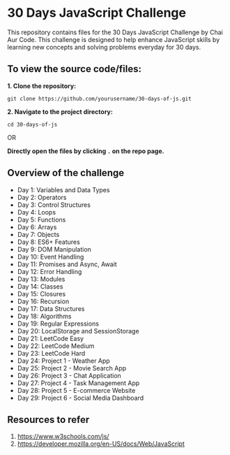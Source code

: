# 30 Days JavaScript Challenge
This repository contains files for the 30 Days JavaScript Challenge by Chai Aur Code. This challenge is designed to help enhance JavaScript skills by learning new concepts and solving problems everyday for 30 days.

## To view the source code/files:
**1. Clone the repository:**
```
git clone https://github.com/yourusername/30-days-of-js.git
```
**2. Navigate to the project directory:**
```
cd 30-days-of-js
```

OR

**Directly open the files by clicking ```.``` on the repo page.**

## Overview of the challenge 
+ Day 1: Variables and Data Types
+ Day 2: Operators
+ Day 3: Control Structures
+ Day 4: Loops
+ Day 5: Functions
+ Day 6: Arrays
+ Day 7: Objects
+ Day 8: ES6+ Features
+ Day 9: DOM Manipulation
+ Day 10: Event Handling
+ Day 11: Promises and Async, Await
+ Day 12: Error Handling
+ Day 13: Modules
+ Day 14: Classes
+ Day 15: Closures
+ Day 16: Recursion
+ Day 17: Data Structures
+ Day 18: Algorithms
+ Day 19: Regular Expressions
+ Day 20: LocalStorage and SessionStorage
+ Day 21: LeetCode Easy
+ Day 22: LeetCode Medium
+ Day 23: LeetCode Hard
+ Day 24: Project 1 - Weather App
+ Day 25: Project 2 - Movie Search App
+ Day 26: Project 3 - Chat Application
+ Day 27: Project 4 - Task Management App
+ Day 28: Project 5 - E-commerce Website
+ Day 29: Project 6 - Social Media Dashboard

## Resources to refer
1. https://www.w3schools.com/js/
2. https://developer.mozilla.org/en-US/docs/Web/JavaScript